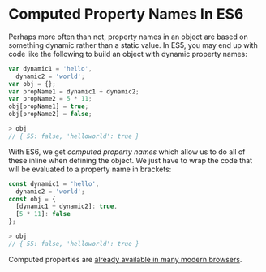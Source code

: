 # Computed Property Names In ES6

Perhaps more often than not, property names in an object are based on something dynamic rather than a static value. In ES5, you may end up with code like the following to build an object with dynamic property names:

```javascript
var dynamic1 = 'hello',
  dynamic2 = 'world';
var obj = {};
var propName1 = dynamic1 + dynamic2;
var propName2 = 5 * 11;
obj[propName1] = true;
obj[propName2] = false;

> obj
// { 55: false, 'helloworld': true }
```

With ES6, we get _computed property names_ which allow us to do all of these inline when defining the object. We just have to wrap the code that will be evaluated to a property name in brackets:

```javascript
const dynamic1 = 'hello',
  dynamic2 = 'world';
const obj = {
  [dynamic1 + dynamic2]: true,
  [5 * 11]: false
};

> obj
// { 55: false, 'helloworld': true }
```

Computed properties are [already available in many modern browsers](https://kangax.github.io/compat-table/es6/#test-object_literal_extensions_computed_properties).
